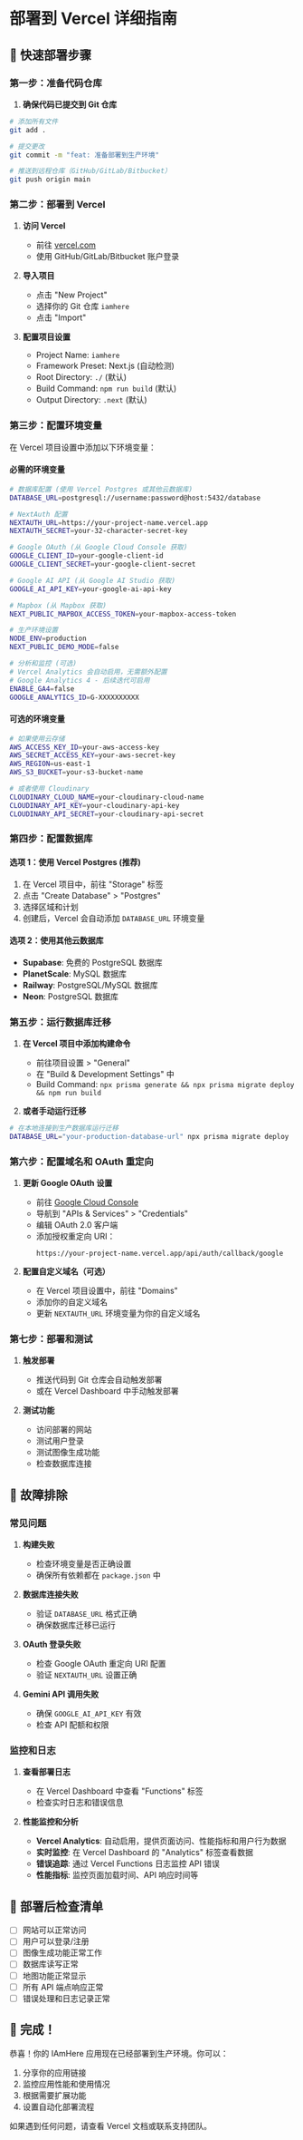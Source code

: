 # 部署到 Vercel 详细指南

## 🚀 快速部署步骤

### 第一步：准备代码仓库

1. **确保代码已提交到 Git 仓库**
```bash
# 添加所有文件
git add .

# 提交更改
git commit -m "feat: 准备部署到生产环境"

# 推送到远程仓库（GitHub/GitLab/Bitbucket）
git push origin main
```

### 第二步：部署到 Vercel

1. **访问 Vercel**
   - 前往 [vercel.com](https://vercel.com)
   - 使用 GitHub/GitLab/Bitbucket 账户登录

2. **导入项目**
   - 点击 "New Project"
   - 选择你的 Git 仓库 `iamhere`
   - 点击 "Import"

3. **配置项目设置**
   - Project Name: `iamhere`
   - Framework Preset: Next.js (自动检测)
   - Root Directory: `./` (默认)
   - Build Command: `npm run build` (默认)
   - Output Directory: `.next` (默认)

### 第三步：配置环境变量

在 Vercel 项目设置中添加以下环境变量：

#### 必需的环境变量

```bash
# 数据库配置 (使用 Vercel Postgres 或其他云数据库)
DATABASE_URL=postgresql://username:password@host:5432/database

# NextAuth 配置
NEXTAUTH_URL=https://your-project-name.vercel.app
NEXTAUTH_SECRET=your-32-character-secret-key

# Google OAuth (从 Google Cloud Console 获取)
GOOGLE_CLIENT_ID=your-google-client-id
GOOGLE_CLIENT_SECRET=your-google-client-secret

# Google AI API (从 Google AI Studio 获取)
GOOGLE_AI_API_KEY=your-google-ai-api-key

# Mapbox (从 Mapbox 获取)
NEXT_PUBLIC_MAPBOX_ACCESS_TOKEN=your-mapbox-access-token

# 生产环境设置
NODE_ENV=production
NEXT_PUBLIC_DEMO_MODE=false

# 分析和监控 (可选)
# Vercel Analytics 会自动启用，无需额外配置
# Google Analytics 4 - 后续迭代可启用
ENABLE_GA4=false
GOOGLE_ANALYTICS_ID=G-XXXXXXXXXX
```

#### 可选的环境变量

```bash
# 如果使用云存储
AWS_ACCESS_KEY_ID=your-aws-access-key
AWS_SECRET_ACCESS_KEY=your-aws-secret-key
AWS_REGION=us-east-1
AWS_S3_BUCKET=your-s3-bucket-name

# 或者使用 Cloudinary
CLOUDINARY_CLOUD_NAME=your-cloudinary-cloud-name
CLOUDINARY_API_KEY=your-cloudinary-api-key
CLOUDINARY_API_SECRET=your-cloudinary-api-secret
```

### 第四步：配置数据库

#### 选项 1：使用 Vercel Postgres (推荐)

1. 在 Vercel 项目中，前往 "Storage" 标签
2. 点击 "Create Database" > "Postgres"
3. 选择区域和计划
4. 创建后，Vercel 会自动添加 `DATABASE_URL` 环境变量

#### 选项 2：使用其他云数据库

- **Supabase**: 免费的 PostgreSQL 数据库
- **PlanetScale**: MySQL 数据库
- **Railway**: PostgreSQL/MySQL 数据库
- **Neon**: PostgreSQL 数据库

### 第五步：运行数据库迁移

1. **在 Vercel 项目中添加构建命令**
   - 前往项目设置 > "General"
   - 在 "Build & Development Settings" 中
   - Build Command: `npx prisma generate && npx prisma migrate deploy && npm run build`

2. **或者手动运行迁移**
```bash
# 在本地连接到生产数据库运行迁移
DATABASE_URL="your-production-database-url" npx prisma migrate deploy
```

### 第六步：配置域名和 OAuth 重定向

1. **更新 Google OAuth 设置**
   - 前往 [Google Cloud Console](https://console.cloud.google.com/)
   - 导航到 "APIs & Services" > "Credentials"
   - 编辑 OAuth 2.0 客户端
   - 添加授权重定向 URI：
     ```
     https://your-project-name.vercel.app/api/auth/callback/google
     ```

2. **配置自定义域名（可选）**
   - 在 Vercel 项目设置中，前往 "Domains"
   - 添加你的自定义域名
   - 更新 `NEXTAUTH_URL` 环境变量为你的自定义域名

### 第七步：部署和测试

1. **触发部署**
   - 推送代码到 Git 仓库会自动触发部署
   - 或在 Vercel Dashboard 中手动触发部署

2. **测试功能**
   - 访问部署的网站
   - 测试用户登录
   - 测试图像生成功能
   - 检查数据库连接

## 🔧 故障排除

### 常见问题

1. **构建失败**
   - 检查环境变量是否正确设置
   - 确保所有依赖都在 `package.json` 中

2. **数据库连接失败**
   - 验证 `DATABASE_URL` 格式正确
   - 确保数据库迁移已运行

3. **OAuth 登录失败**
   - 检查 Google OAuth 重定向 URI 配置
   - 验证 `NEXTAUTH_URL` 设置正确

4. **Gemini API 调用失败**
   - 确保 `GOOGLE_AI_API_KEY` 有效
   - 检查 API 配额和权限

### 监控和日志

1. **查看部署日志**
   - 在 Vercel Dashboard 中查看 "Functions" 标签
   - 检查实时日志和错误信息

2. **性能监控和分析**
   - **Vercel Analytics**: 自动启用，提供页面访问、性能指标和用户行为数据
   - **实时监控**: 在 Vercel Dashboard 的 "Analytics" 标签查看数据
   - **错误追踪**: 通过 Vercel Functions 日志监控 API 错误
   - **性能指标**: 监控页面加载时间、API 响应时间等

## 📝 部署后检查清单

- [ ] 网站可以正常访问
- [ ] 用户可以登录/注册
- [ ] 图像生成功能正常工作
- [ ] 数据库读写正常
- [ ] 地图功能正常显示
- [ ] 所有 API 端点响应正常
- [ ] 错误处理和日志记录正常

## 🎉 完成！

恭喜！你的 IAmHere 应用现在已经部署到生产环境。你可以：

1. 分享你的应用链接
2. 监控应用性能和使用情况
3. 根据需要扩展功能
4. 设置自动化部署流程

如果遇到任何问题，请查看 Vercel 文档或联系支持团队。